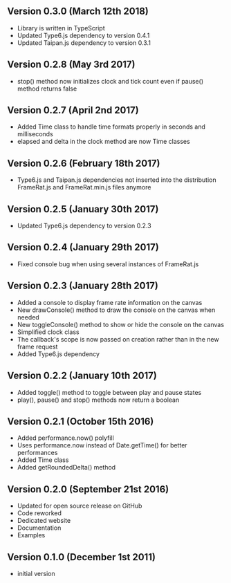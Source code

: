 Version 0.3.0 (March 12th 2018)
------------------------------
 * Library is written in TypeScript
 * Updated Type6.js dependency to version 0.4.1 
 * Updated Taipan.js dependency to version 0.3.1 

Version 0.2.8 (May 3rd 2017)
------------------------------
 * stop() method now initializes clock and tick count even if pause() method returns false

Version 0.2.7 (April 2nd 2017)
------------------------------
 * Added Time class to handle time formats properly in seconds and milliseconds
 * elapsed and delta in the clock method are now Time classes

Version 0.2.6 (February 18th 2017)
------------------------------
 * Type6.js and Taipan.js dependencies not inserted into the distribution FrameRat.js and FrameRat.min.js files anymore

Version 0.2.5 (January 30th 2017)
------------------------------
 * Updated Type6.js dependency to version 0.2.3 

Version 0.2.4 (January 29th 2017)
------------------------------
 * Fixed console bug when using several instances of FrameRat.js

Version 0.2.3 (January 28th 2017)
------------------------------
 * Added a console to display frame rate information on the canvas
 * New drawConsole() method to draw the console on the canvas when needed 
 * New toggleConsole() method to show or hide the console on the canvas
 * Simplified clock class
 * The callback's scope is now passed on creation rather than in the new frame request
 * Added Type6.js dependency

Version 0.2.2 (January 10th 2017)
------------------------------
 * Added toggle() method to toggle between play and pause states
 * play(), pause() and stop() methods now return a boolean

Version 0.2.1 (October 15th 2016)
------------------------------
 * Added performance.now() polyfill
 * Uses performance.now instead of Date.getTime() for better performances
 * Added Time class
 * Added getRoundedDelta() method

Version 0.2.0 (September 21st 2016)
------------------------------
 * Updated for open source release on GitHub
 * Code reworked
 * Dedicated website
 * Documentation
 * Examples

Version 0.1.0 (December 1st 2011)
-----------------------------
 * initial version
